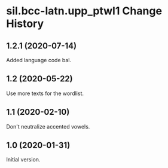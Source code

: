 sil.bcc-latn.upp_ptwl1 Change History
=====================================

1.2.1 (2020-07-14)
----------------
Added language code bal.

1.2 (2020-05-22)
----------------
Use more texts for the wordlist.

1.1 (2020-02-10)
----------------
Don't neutralize accented vowels.

1.0 (2020-01-31)
----------------
Initial version.
